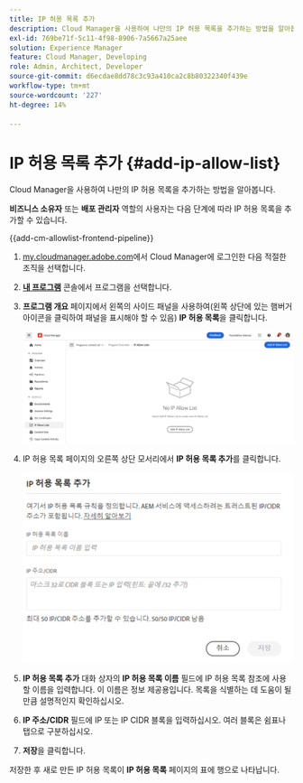 ```yaml
---
title: IP 허용 목록 추가
description: Cloud Manager을 사용하여 나만의 IP 허용 목록을 추가하는 방법을 알아봅니다.
exl-id: 769be71f-5c11-4f98-8906-7a5667a25aee
solution: Experience Manager
feature: Cloud Manager, Developing
role: Admin, Architect, Developer
source-git-commit: d6ecdae8dd78c3c93a410ca2c8b80322340f439e
workflow-type: tm+mt
source-wordcount: '227'
ht-degree: 14%

---
```



# IP 허용 목록 추가 {#add-ip-allow-list}

Cloud Manager을 사용하여 나만의 IP 허용 목록을 추가하는 방법을 알아봅니다.

**비즈니스 소유자** 또는 **배포 관리자** 역할의 사용자는 다음 단계에 따라 IP 허용 목록을 추가할 수 있습니다.

{{add-cm-allowlist-frontend-pipeline}}

1. [my.cloudmanager.adobe.com](https://my.cloudmanager.adobe.com/)에서 Cloud Manager에 로그인한 다음 적절한 조직을 선택합니다.

1. **[내 프로그램](/help/implementing/cloud-manager/navigation.md#my-programs)** 콘솔에서 프로그램을 선택합니다.

1. **프로그램 개요** 페이지에서 왼쪽의 사이드 패널을 사용하여(왼쪽 상단에 있는 햄버거 아이콘을 클릭하여 패널을 표시해야 할 수 있음) **IP 허용 목록**&#x200B;을 클릭합니다.

   ![사이드 패널의 IP 허용 목록 옵션](/help/implementing/cloud-manager/assets/ip-allow-list/ip-allow-list-create.png)

1. IP 허용 목록 페이지의 오른쪽 상단 모서리에서 **IP 허용 목록 추가**&#x200B;를 클릭합니다.

   ![IP 허용 목록 추가 대화 상자](/help/implementing/cloud-manager/assets/ip-allow-list/ip-allow-list-create02.png)

1. **IP 허용 목록 추가** 대화 상자의 **IP 허용 목록 이름** 필드에 IP 허용 목록 참조에 사용할 이름을 입력합니다. 이 이름은 정보 제공용입니다. 목록을 식별하는 데 도움이 될 만큼 설명적인지 확인하십시오.

1. **IP 주소/CIDR** 필드에 IP 또는 IP CIDR 블록을 입력하십시오. 여러 블록은 쉼표나 탭으로 구분하십시오.

1. **저장**&#x200B;을 클릭합니다.

저장한 후 새로 만든 IP 허용 목록이 **IP 허용 목록** 페이지의 표에 행으로 나타납니다.

